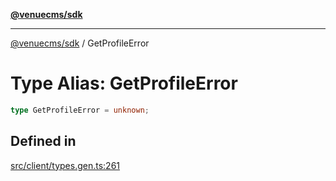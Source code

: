 [**@venuecms/sdk**](../Index.md)

***

[@venuecms/sdk](../Index.md) / GetProfileError

# Type Alias: GetProfileError

```ts
type GetProfileError = unknown;
```

## Defined in

[src/client/types.gen.ts:261](https://github.com/venuecms/sdk/blob/9ae98ad19cd49271fbec864143c1fdaa80d0b742/src/client/types.gen.ts#L261)
